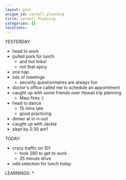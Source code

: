 ```yaml
---
layout: post
unique_id: cornell_planning
title: Cornell Planning
categories: []
locations: 
---
```


YESTERDAY:
* head to work
* pulled pork for lunch
  * and hot links!
  * not that spicy
* one nap
* lots of meetings
  * security questionnaires are always fun
* doctor's office called me to schedule an appointment
* caught up with some friends over Hawaii trip planning
  * Maui fires :(
* head to dance
  * 15 mins late
  * good practicing
* dinner at in-n-out
* caught up with Jackie
* slept by 2:30 am?

TODAY:
* crazy traffic on 101
  * took 280 to get to work
  * 35 minute drive
* odd selection for lunch today

LEARNINGS:
* 
